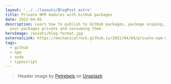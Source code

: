 ```yaml
---
layout: '../../layouts/BlogPost.astro'
title: Private NPM modules with GitHub packages
date: 2022-04-05
description: Learn how to publish to GitHub packages, package scoping, making
  your packages private and consuming them.
heroImage: /assets/blog-format.jpg
externalLink: https://mechanicalrock.github.io/2022/04/04/private-npm-modules.html
tags:
  - github
  - npm
  - node
  - typescript
---
```


> Header image by [Petrebels](https://unsplash.com/@petrebels?utm_source=unsplash&utm_medium=referral&utm_content=creditCopyText) on [Unsplash](https://unsplash.com/s/photos/package?utm_source=unsplash&utm_medium=referral&utm_content=creditCopyText)
